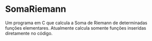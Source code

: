 # SomaRiemann
Um programa em C que calcula a Soma de Riemann de determinadas funções elementares. Atualmente calcula somente funções inseridas diretamente no código.
